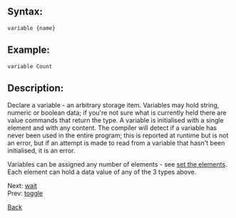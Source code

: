 ## Syntax:
`variable {name}`

## Example:
`variable Count`

## Description:
Declare a variable - an arbitrary storage item. Variables may hold string, numeric or boolean data; if you're not sure what is currently held there are value commands that return the type. A variable is initialised with a single element and with any content. The compiler will detect if a variable has never been used in the entire program; this is reported at runtime but is not an error, but if an attempt is made to read from a variable that hasn't been initialised, it is an error.

Variables can be assigned any number of elements - see [set the elements](set.md). Each element can hold a data value of any of the 3 types above.

Next: [wait](wait.md)  
Prev: [toggle](toggle.md)

[Back](../core.md)
